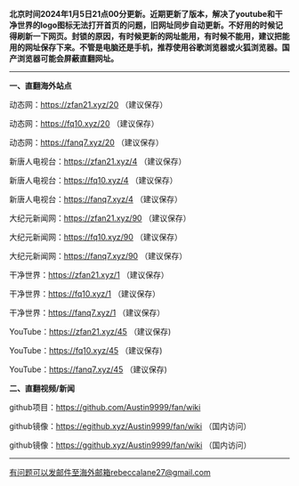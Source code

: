 **北京时间2024年1月5日21点00分更新。近期更新了版本，解决了youtube和干净世界的logo图标无法打开首页的问题，旧网址同步自动更新。不好用的时候记得刷新一下网页。封锁的原因，有时候更新的网址能用，有时候不能用，建议把能用的网址保存下来。不管是电脑还是手机，推荐使用谷歌浏览器或火狐浏览器。国产浏览器可能会屏蔽直翻网址。**

***

**一、直翻海外站点**

动态网：https://zfan21.xyz/20 （建议保存）

动态网：https://fq10.xyz/20 （建议保存）

动态网：https://fanq7.xyz/20 （建议保存）

新唐人电视台：https://zfan21.xyz/4 （建议保存）

新唐人电视台：https://fq10.xyz/4 （建议保存）

新唐人电视台：https://fanq7.xyz/4 （建议保存）

大纪元新闻网：https://zfan21.xyz/90 （建议保存）

大纪元新闻网：https://fq10.xyz/90 （建议保存）

大纪元新闻网：https://fanq7.xyz/90 （建议保存）

干净世界：https://zfan21.xyz/1 （建议保存）

干净世界：https://fq10.xyz/1 （建议保存）

干净世界：https://fanq7.xyz/1 （建议保存）

YouTube：https://zfan21.xyz/45 （建议保存)

YouTube：https://fq10.xyz/45 （建议保存)

YouTube：https://fanq7.xyz/45 （建议保存)

**二、直翻视频/新闻**

github项目：https://github.com/Austin9999/fan/wiki

github镜像：https://egithub.xyz/Austin9999/fan/wiki （国内访问）

github镜像：https://ggithub.xyz/Austin9999/fan/wiki （国内访问）

***


有问题可以发邮件至海外邮箱rebeccalane27@gmail.com

